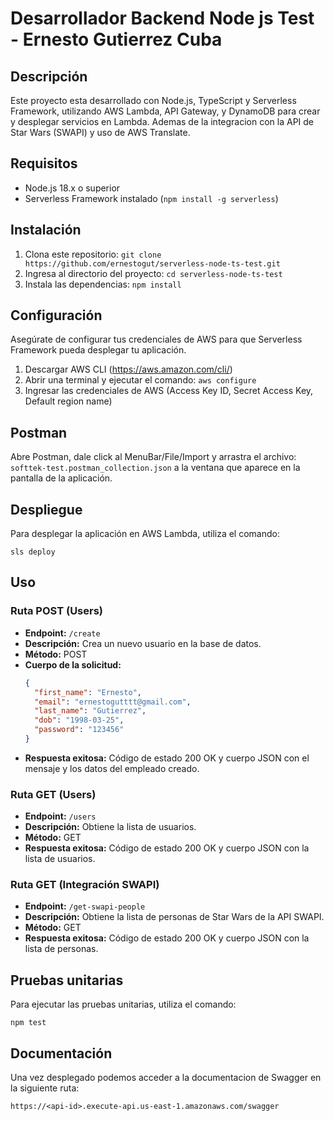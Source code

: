 # Desarrollador Backend Node js Test - Ernesto Gutierrez Cuba

## Descripción

Este proyecto esta desarrollado con Node.js, TypeScript y Serverless Framework, utilizando AWS Lambda, API Gateway, y DynamoDB para crear y desplegar servicios en Lambda. Ademas de la integracion con la API de Star Wars (SWAPI) y uso de AWS Translate.

## Requisitos

- Node.js 18.x o superior
- Serverless Framework instalado (`npm install -g serverless`)

## Instalación

1. Clona este repositorio: `git clone https://github.com/ernestogut/serverless-node-ts-test.git`
2. Ingresa al directorio del proyecto: `cd serverless-node-ts-test`
3. Instala las dependencias: `npm install`

## Configuración

Asegúrate de configurar tus credenciales de AWS para que Serverless Framework pueda desplegar tu aplicación.

1. Descargar AWS CLI (https://aws.amazon.com/cli/)
2. Abrir una terminal y ejecutar el comando: `aws configure`
3. Ingresar las credenciales de AWS (Access Key ID, Secret Access Key, Default region name)

## Postman

Abre Postman, dale click al MenuBar/File/Import y arrastra el archivo: `softtek-test.postman_collection.json` a la ventana que aparece en la pantalla de la aplicación.

## Despliegue

Para desplegar la aplicación en AWS Lambda, utiliza el comando:

```
sls deploy
```

## Uso

### Ruta POST (Users)

- **Endpoint:** `/create`
- **Descripción:** Crea un nuevo usuario en la base de datos.
- **Método:** POST
- **Cuerpo de la solicitud:**
  ```json
  {
    "first_name": "Ernesto",
    "email": "ernestogutttt@gmail.com",
    "last_name": "Gutierrez",
    "dob": "1998-03-25",
    "password": "123456"
  }
  ```
- **Respuesta exitosa:** Código de estado 200 OK y cuerpo JSON con el mensaje y los datos del empleado creado.

### Ruta GET (Users)

- **Endpoint:** `/users`
- **Descripción:** Obtiene la lista de usuarios.
- **Método:** GET
- **Respuesta exitosa:** Código de estado 200 OK y cuerpo JSON con la lista de usuarios.

### Ruta GET (Integración SWAPI)

- **Endpoint:** `/get-swapi-people`
- **Descripción:** Obtiene la lista de personas de Star Wars de la API SWAPI.
- **Método:** GET
- **Respuesta exitosa:** Código de estado 200 OK y cuerpo JSON con la lista de personas.

## Pruebas unitarias

Para ejecutar las pruebas unitarias, utiliza el comando:

```
npm test
```

## Documentación

Una vez desplegado podemos acceder a la documentacion de Swagger en la siguiente ruta:

```
https://<api-id>.execute-api.us-east-1.amazonaws.com/swagger
```

